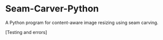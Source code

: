 # Seam-Carver-Python
A Python program for content-aware image resizing using seam carving.

[Testing and errors]
